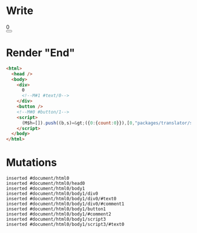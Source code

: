# Write
  <div>0<!M#1 #text/0></div><button></button><!M#0 #button/1><script>(M$h=[]).push((b,s)=>({0:{count:0}}),[0,"packages/translator/src/__tests__/fixtures/component-attrs-intersection/template.marko_0_count",])</script>


# Render "End"
```html
<html>
  <head />
  <body>
    <div>
      0
      <!--M#1 #text/0-->
    </div>
    <button />
    <!--M#0 #button/1-->
    <script>
      (M$h=[]).push((b,s)=&gt;({0:{count:0}}),[0,"packages/translator/src/__tests__/fixtures/component-attrs-intersection/template.marko_0_count",])
    </script>
  </body>
</html>
```

# Mutations
```
inserted #document/html0
inserted #document/html0/head0
inserted #document/html0/body1
inserted #document/html0/body1/div0
inserted #document/html0/body1/div0/#text0
inserted #document/html0/body1/div0/#comment1
inserted #document/html0/body1/button1
inserted #document/html0/body1/#comment2
inserted #document/html0/body1/script3
inserted #document/html0/body1/script3/#text0
```